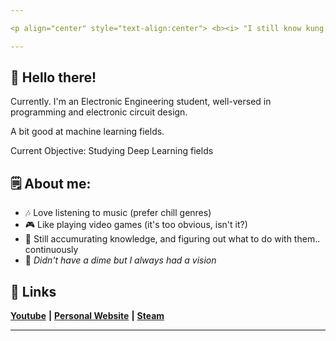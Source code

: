```yaml
---

<p align="center" style="text-align:center"> <b><i> "I still know kung fu." </b></i></p>

---
```


## :wave: Hello there!
Currently. I'm an Electronic Engineering student, well-versed in programming and electronic circuit design. 

A bit good at machine learning fields.

Current Objective: Studying Deep Learning fields

## :spiral_notepad: About me:
- :notes: Love listening to music (prefer chill genres) 
- :video_game: Like playing video games (it's too obvious, isn't it?)
- :open_book: Still accumurating knowledge, and figuring out what to do with them.. continuously
- :star2: <i> Didn't have a dime but I always had a vision </i>

## :link: Links
[**Youtube**](https://www.youtube.com/user/mapmaker42) **|** [**Personal Website**](https://faultytwo.wixsite.com/home) **|** [**Steam**](https://steamcommunity.com/id/faultytwo/)

---
